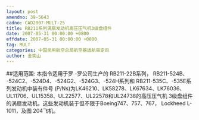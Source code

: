 ```yaml
---
layout: post
amendno: 39-5643
cadno: CAD2007-MULT-25
title: RB211系列涡扇发动机高压压气机3级盘组件
date: 2007-05-31 00:00:00 +0800
effdate: 2007-05-31 00:00:00 +0800
tag: MULT
categories: 中国民用航空总局航空器适航审定司
author: 金奕山
---
```


##适用范围:
本指令适用于罗 -罗公司生产的 RB211-22B系列， RB211-524B、 -524C2、-524D4、-524G2、-524G3、-524H系列和 RB211-535C、-535E系列发动机中装有件号 (P/Ns)为LK46210、LK58278、LK67634、LK76036、 UL11706、UL15358、UL22577、UL22578和UL24738的高压压气机 3级盘组件的涡扇发动机。这些发动机装于但不限于Boeing747、757、767， Lockheed L-1011，及图 204飞机。

